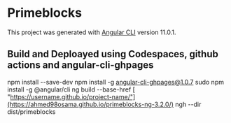 # Primeblocks

This project was generated with [Angular CLI](https://github.com/angular/angular-cli) version 11.0.1.

## Build and Deploayed using Codespaces, github actions and angular-cli-ghpages 

npm install --save-dev
npm install -g angular-cli-ghpages@1.0.7
sudo npm install -g @angular/cli
ng build --base-href [ "https://username.github.io/project-name/"](https://ahmed98osama.github.io/primeblocks-ng-3.2.0/)
ngh --dir dist/primeblocks
